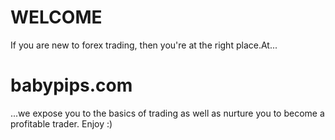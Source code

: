 # WELCOME
If you are new to forex trading, then you're at the right place.At...
# babypips.com
...we expose you to the basics of trading as well as nurture you to become a profitable trader.
Enjoy :)
